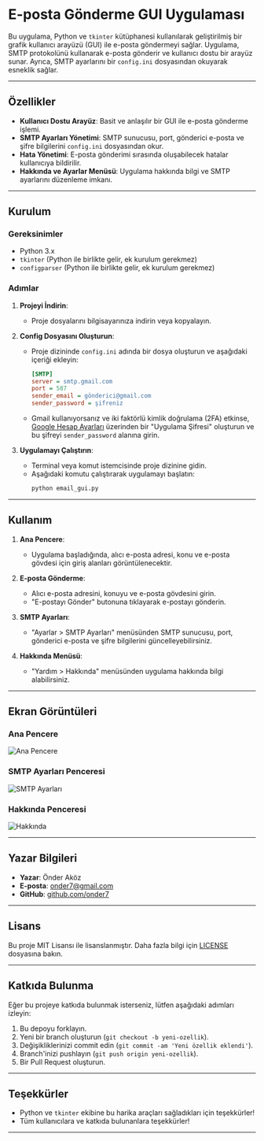 # E-posta Gönderme GUI Uygulaması

Bu uygulama, Python ve `tkinter` kütüphanesi kullanılarak geliştirilmiş bir grafik kullanıcı arayüzü (GUI) ile e-posta göndermeyi sağlar. Uygulama, SMTP protokolünü kullanarak e-posta gönderir ve kullanıcı dostu bir arayüz sunar. Ayrıca, SMTP ayarlarını bir `config.ini` dosyasından okuyarak esneklik sağlar.

---

## Özellikler

- **Kullanıcı Dostu Arayüz**: Basit ve anlaşılır bir GUI ile e-posta gönderme işlemi.
- **SMTP Ayarları Yönetimi**: SMTP sunucusu, port, gönderici e-posta ve şifre bilgilerini `config.ini` dosyasından okur.
- **Hata Yönetimi**: E-posta gönderimi sırasında oluşabilecek hatalar kullanıcıya bildirilir.
- **Hakkında ve Ayarlar Menüsü**: Uygulama hakkında bilgi ve SMTP ayarlarını düzenleme imkanı.

---

## Kurulum

### Gereksinimler

- Python 3.x
- `tkinter` (Python ile birlikte gelir, ek kurulum gerekmez)
- `configparser` (Python ile birlikte gelir, ek kurulum gerekmez)

### Adımlar

1. **Projeyi İndirin**:
   - Proje dosyalarını bilgisayarınıza indirin veya kopyalayın.

2. **Config Dosyasını Oluşturun**:
   - Proje dizininde `config.ini` adında bir dosya oluşturun ve aşağıdaki içeriği ekleyin:
     ```ini
     [SMTP]
     server = smtp.gmail.com
     port = 587
     sender_email = gönderici@gmail.com
     sender_password = şifreniz
     ```
   - Gmail kullanıyorsanız ve iki faktörlü kimlik doğrulama (2FA) etkinse, [Google Hesap Ayarları](https://myaccount.google.com/) üzerinden bir "Uygulama Şifresi" oluşturun ve bu şifreyi `sender_password` alanına girin.

3. **Uygulamayı Çalıştırın**:
   - Terminal veya komut istemcisinde proje dizinine gidin.
   - Aşağıdaki komutu çalıştırarak uygulamayı başlatın:
     ```bash
     python email_gui.py
     ```

---

## Kullanım

1. **Ana Pencere**:
   - Uygulama başladığında, alıcı e-posta adresi, konu ve e-posta gövdesi için giriş alanları görüntülenecektir.

2. **E-posta Gönderme**:
   - Alıcı e-posta adresini, konuyu ve e-posta gövdesini girin.
   - "E-postayı Gönder" butonuna tıklayarak e-postayı gönderin.

3. **SMTP Ayarları**:
   - "Ayarlar > SMTP Ayarları" menüsünden SMTP sunucusu, port, gönderici e-posta ve şifre bilgilerini güncelleyebilirsiniz.

4. **Hakkında Menüsü**:
   - "Yardım > Hakkında" menüsünden uygulama hakkında bilgi alabilirsiniz.

---

## Ekran Görüntüleri

### Ana Pencere
![Ana Pencere](https://i.imgur.com/0hKEzG1.jpg)

### SMTP Ayarları Penceresi
![SMTP Ayarları](https://i.imgur.com/2hscGMy.png)

### Hakkında Penceresi
![Hakkında](https://i.imgur.com/jwOa6o5.png)

---

## Yazar Bilgileri

- **Yazar**: Önder Aköz
- **E-posta**: onder7@gmail.com
- **GitHub**: [github.com/onder7](https://github.com/onder7)

---

## Lisans

Bu proje MIT Lisansı ile lisanslanmıştır. Daha fazla bilgi için [LICENSE](LICENSE) dosyasına bakın.

---

## Katkıda Bulunma

Eğer bu projeye katkıda bulunmak isterseniz, lütfen aşağıdaki adımları izleyin:
1. Bu depoyu forklayın.
2. Yeni bir branch oluşturun (`git checkout -b yeni-ozellik`).
3. Değişikliklerinizi commit edin (`git commit -am 'Yeni özellik eklendi'`).
4. Branch'inizi pushlayın (`git push origin yeni-ozellik`).
5. Bir Pull Request oluşturun.

---

## Teşekkürler

- Python ve `tkinter` ekibine bu harika araçları sağladıkları için teşekkürler!
- Tüm kullanıcılara ve katkıda bulunanlara teşekkürler!

---

